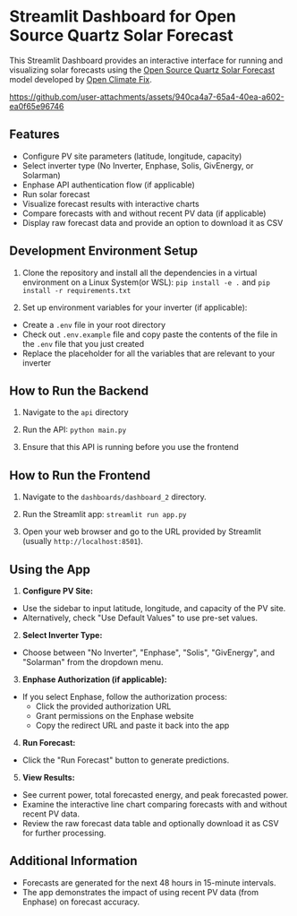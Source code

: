# Streamlit Dashboard for Open Source Quartz Solar Forecast

This Streamlit Dashboard provides an interactive interface for running and visualizing solar forecasts using the [Open Source Quartz Solar Forecast](https://github.com/openclimatefix/Open-Source-Quartz-Solar-Forecast) model developed by [Open Climate Fix](https://openclimatefix.org/).


https://github.com/user-attachments/assets/940ca4a7-65a4-40ea-a602-ea0f65e96746


## Features

- Configure PV site parameters (latitude, longitude, capacity)
- Select inverter type (No Inverter, Enphase, Solis, GivEnergy, or Solarman)
- Enphase API authentication flow (if applicable)
- Run solar forecast
- Visualize forecast results with interactive charts
- Compare forecasts with and without recent PV data (if applicable)
- Display raw forecast data and provide an option to download it as CSV

## Development Environment Setup

1. Clone the repository and install all the dependencies in a virtual environment on a Linux System(or WSL):
   `pip install -e .` and `pip install -r requirements.txt`

2. Set up environment variables for your inverter (if applicable):

- Create a `.env` file in your root directory
- Check out `.env.example` file and copy paste the contents of the file in the `.env` file that you just created
- Replace the placeholder for all the variables that are relevant to your inverter

## How to Run the Backend

1. Navigate to the `api` directory

2. Run the API: `python main.py`

3. Ensure that this API is running before you use the frontend

## How to Run the Frontend

1. Navigate to the `dashboards/dashboard_2` directory.

2. Run the Streamlit app: `streamlit run app.py`

3. Open your web browser and go to the URL provided by Streamlit (usually `http://localhost:8501`).

## Using the App

1. **Configure PV Site:**

- Use the sidebar to input latitude, longitude, and capacity of the PV site.
- Alternatively, check "Use Default Values" to use pre-set values.

2. **Select Inverter Type:**

- Choose between "No Inverter", "Enphase", "Solis", "GivEnergy", and "Solarman" from the dropdown menu.

3. **Enphase Authorization (if applicable):**

- If you select Enphase, follow the authorization process:
  - Click the provided authorization URL
  - Grant permissions on the Enphase website
  - Copy the redirect URL and paste it back into the app

4. **Run Forecast:**

- Click the "Run Forecast" button to generate predictions.

5. **View Results:**

- See current power, total forecasted energy, and peak forecasted power.
- Examine the interactive line chart comparing forecasts with and without recent PV data.
- Review the raw forecast data table and optionally download it as CSV for further processing.

## Additional Information

- Forecasts are generated for the next 48 hours in 15-minute intervals.
- The app demonstrates the impact of using recent PV data (from Enphase) on forecast accuracy.